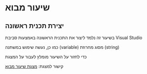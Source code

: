# שיעור מבוא

## יצירת תכנית ראשונה

בשיעור זה נלמד ליצור את התכנית הראשונה באמצעות סביבת Visual Studio

כמו כן, נעשה שימוש במשתנה (variable) מסוג מחרוזת (string)

כדי לחזור על השיעור מומלץ לעבור על המצגת

קישור למצגת:
[מצגת שיעור מבוא](00_work_environment.pdf)